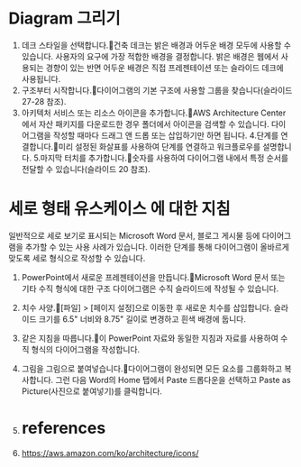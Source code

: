 # Diagram 그리기
1. 데크 스타일을 선택합니다.건축 데크는 밝은 배경과 어두운 배경 모두에 사용할 수 있습니다. 사용자의 요구에 가장 적합한 배경을 결정합니다. 밝은 배경은 웹에서 사용되는 경향이 있는 반면 어두운 배경은 직접 프레젠테이션 또는 슬라이드 데크에 사용됩니다.
2. 구조부터 시작합니다.다이어그램의 기본 구조에 사용할 그룹을 찾습니다(슬라이드 27-28 참조).
3. 아키텍처 서비스 또는 리소스 아이콘을 추가합니다.AWS Architecture Center에서 자산 패키지를 다운로드한 경우 폴더에서 아이콘을 검색할 수 있습니다. 다이어그램을 작성할 때마다 드래그 앤 드롭 또는 삽입하기만 하면 됩니다.
4.단계를 연결합니다.미리 설정된 화살표를 사용하여 단계를 연결하고 워크플로우를 설명합니다.
5.마지막 터치를 추가합니다.숫자를 사용하여 다이어그램 내에서 특정 순서를 전달할 수 있습니다(슬라이드 20 참조).

# 세로 형태 유스케이스 에 대한 지침
일반적으로 세로 보기로 표시되는 Microsoft Word 문서, 블로그 게시물 등에 다이어그램을 추가할 수 있는 사용 사례가 있습니다. 이러한 단계를 통해 다이어그램이 올바르게 맞도록 세로 형식으로 작성할 수 있습니다.

1. PowerPoint에서 새로운 프레젠테이션을 만듭니다.Microsoft Word 문서 또는 기타 수직 형식에 대한 구조 다이어그램은 수직 슬라이드에 작성될 수 있습니다.
2. 치수 사양.[파일] > [페이지 설정]으로 이동한 후 새로운 치수를 삽입합니다. 슬라이드 크기를 6.5" 너비와 8.75" 길이로 변경하고 흰색 배경에 둡니다.
3. 같은 지침을 따릅니다.이 PowerPoint 자료와 동일한 지침과 자료를 사용하여 수직 형식의 다이어그램을 작성합니다.
4. 그림을 그림으로 붙여넣습니다.다이어그램이 완성되면 모든 요소를 그룹화하고 복사합니다. 그런 다음 Word의 Home 탭에서 Paste 드롭다운을 선택하고 Paste as Picture(사진으로 붙여넣기)를 클릭합니다.

5. # references
6. https://aws.amazon.com/ko/architecture/icons/
